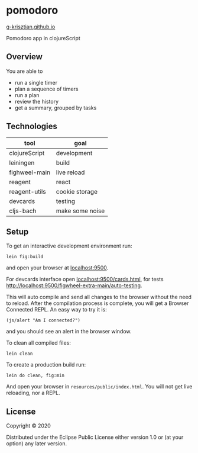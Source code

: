 # pomodoro

[g-krisztian.github.io](https://g-krisztian.github.io/)

Pomodoro app in clojureScript

## Overview

You are able to 
 - run a single timer
 - plan a sequence of timers
 - run a plan
 - review the history
 - get a summary, grouped by tasks
 
## Technologies
|tool|goal|
|---|---|
| clojureScript | development     |
| leiningen     | build           |
| fighweel-main | live reload     |
| reagent       | react           |
| reagent-utils | cookie storage  |
| devcards      | testing         |
| cljs-bach     | make some noise |
 
## Setup

To get an interactive development environment run:

    lein fig:build

and open your browser at [localhost:9500](http://localhost:9500/).

For devcards interface open [localhost:9500/cards.html](http://localhost:9500/cards.html),
for tests [http://localhost:9500/figwheel-extra-main/auto-testing](http://localhost:9500/figwheel-extra-main/auto-testing).


This will auto compile and send all changes to the browser without the
need to reload. After the compilation process is complete, you will
get a Browser Connected REPL. An easy way to try it is:

    (js/alert "Am I connected?")

and you should see an alert in the browser window.

To clean all compiled files:

    lein clean

To create a production build run:

    lein do clean, fig:min

And open your browser in `resources/public/index.html`. You will not
get live reloading, nor a REPL. 

## License

Copyright © 2020

Distributed under the Eclipse Public License either version 1.0 or (at your option) any later version.
